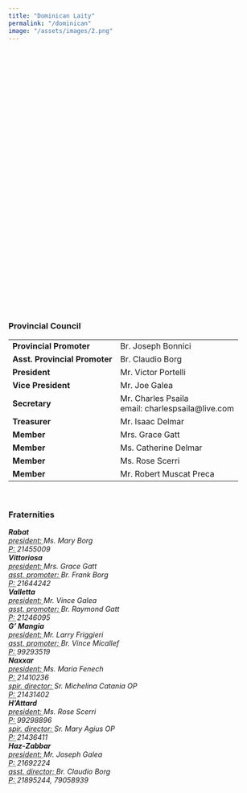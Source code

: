 ```yaml
---
title: "Dominican Laity"
permalink: "/dominican"
image: "/assets/images/2.png"
---
```


<div class="jumbotron jumbotron-fluid jumbotron-home pt-0 pb-0 mt-3 mb-3 rem bg-lightblue position-relative w-100">
            <div class="pl-0 pr-0 tofront">
                <div class="row justify-content-between">
                    <div class="col-md-12 col-sm-12 pt-6 pb-6 pr-lg-4 align-self-center rounded" style="height:500px;background-size:cover;background-image:url({{ page.image }});">
                    </div>
                </div>
            </div>
        </div>

<br>

### Provincial Council

<table class="table">
    <tbody>
        <tr>
            <td><strong>Provincial Promoter</strong></td>
            <td>Br. Joseph Bonnici</td>
        </tr>
        <tr>
            <td><strong>Asst. Provincial Promoter</strong></td>
            <td>Br. Claudio Borg</td>
        </tr>
        <tr>
            <td><strong>President</strong></td>
            <td>Mr. Victor Portelli</td>
        </tr>
        <tr>
            <td><strong>Vice President</strong></td>
            <td> Mr. Joe Galea</td>
        </tr>
        <tr>
            <td><strong>Secretary</strong></td>
            <td>Mr. Charles Psaila
                <br>email: charlespsaila@live.com</td>
        </tr>
        <tr>
            <td><strong>Treasurer</strong></td>
            <td>Mr. Isaac Delmar</td>
        </tr>
        <tr>
            <td><strong>Member</strong></td>
            <td>Mrs. Grace Gatt</td>
        </tr>
        <tr>
            <td><strong>Member</strong></td>
            <td>Ms. Catherine Delmar</td>
        </tr>
        <tr>
            <td><strong>Member</strong></td>
            <td>Ms. Rose Scerri</td>
        </tr>
        <tr>
            <td><strong>Member</strong></td>
            <td>Mr. Robert Muscat Preca</td>
        </tr>
    </tbody>
</table>

<br>

### Fraternities

<address>
  <strong>Rabat</strong><br>
  <abbr title="President">president: </abbr>Ms. Mary Borg<br>
  <abbr title="Phone">P: </abbr>21455009<br>
</address>

<address>
  <strong>Vittoriosa</strong><br>
  <abbr title="President">president: </abbr>Mrs. Grace Gatt<br>
  <abbr title="asst. promoter">asst. promoter: </abbr>Br. Frank Borg<br>
  <abbr title="Phone">P: </abbr>21644242<br>
</address>

<address>
  <strong>Valletta</strong><br>
  <abbr title="President">president: </abbr>Mr. Vince Galea<br>
  <abbr title="asst. promoter">asst. promoter: </abbr>Br. Raymond Gatt<br>
  <abbr title="Phone">P: </abbr>21246095<br>
</address>

<address>
  <strong>G’ Mangia</strong><br>
  <abbr title="President">president: </abbr>Mr. Larry Friggieri<br>
  <abbr title="asst. promoter">asst. promoter: </abbr>Br. Vince Micallef<br>
  <abbr title="Phone">P: </abbr>99293519<br>
</address>

<address>
  <strong>Naxxar</strong><br>
  <abbr title="President">president: </abbr>Ms. Maria Fenech<br>
  <abbr title="Phone">P: </abbr>21410236<br>
  <abbr title="spir. directer">spir. director: </abbr>Sr. Michelina Catania OP<br>
  <abbr title="Phone">P: </abbr>21431402<br>
</address>

<address>
  <strong>H’Attard</strong><br>
  <abbr title="President">president: </abbr>Ms. Rose Scerri<br>
  <abbr title="Phone">P: </abbr>99298896<br>
  <abbr title="spir. directer">spir. director: </abbr>Sr. Mary Agius OP<br>
  <abbr title="Phone">P: </abbr>21436411<br>
</address>

<address>
  <strong>Haz-Zabbar</strong><br>
  <abbr title="President">president: </abbr>Mr. Joseph Galea<br>
  <abbr title="Phone">P: </abbr>21692224<br>
  <abbr title="asst. promoter">asst. director: </abbr>Br. Claudio Borg<br>
  <abbr title="Phone">P: </abbr>21895244, 79058939<br>
</address>
